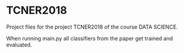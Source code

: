 # TCNER2018

Project files for the project TCNER2018 of the course DATA SCIENCE.

When running main.py all classifiers from the paper get trained and evaluated.
